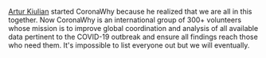 [Artur Kiulian](https://www.arturkiulian.com/) started CoronaWhy because he realized that we are all in this together.  Now CoronaWhy is an international group of 300+ volunteers whose mission is to improve global coordination and analysis of all available data pertinent to the COVID-19 outbreak and ensure all findings reach those who need them. It's impossible to list everyone out but we will eventually.